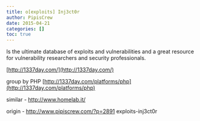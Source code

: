 ```yaml
---
title: o[exploits] Inj3ct0r
author: PipisCrew
date: 2015-04-21
categories: []
toc: true
---
```


Is the ultimate database of exploits and vulnerabilities and a great resource for vulnerability researchers and security professionals. 

[http://1337day.com/](http://1337day.com/)

group by PHP
[http://1337day.com/platforms/php](http://1337day.com/platforms/php)

similar - http://www.homelab.it/

origin - http://www.pipiscrew.com/?p=2891 exploits-inj3ct0r
